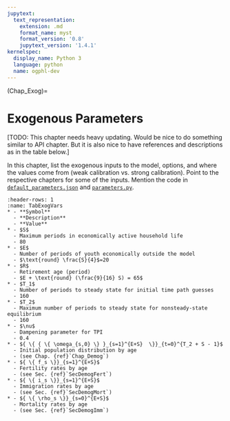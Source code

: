 ```yaml
---
jupytext:
  text_representation:
    extension: .md
    format_name: myst
    format_version: '0.8'
    jupytext_version: '1.4.1'
kernelspec:
  display_name: Python 3
  language: python
  name: ogphl-dev
---
```


(Chap_Exog)=
# Exogenous Parameters

  [TODO: This chapter needs heavy updating. Would be nice to do something similar to API chapter. But it is also nice to have references and descriptions as in the table below.]

  In this chapter, list the exogenous inputs to the model, options, and where the values come from (weak calibration vs. strong calibration). Point to the respective chapters for some of the inputs. Mention the code in [`default_parameters.json`](https://github.com/PSLmodels/OG-USA/blob/master/ogusa/default_parameters.json) and [`parameters.py`](https://github.com/PSLmodels/OG-USA/blob/master/ogusa/parameters.py).

  <!-- +++
  ```{code-cell} ogphl-dev
  :tags: [hide-cell]
  from myst_nb import glue
  import ogphl.parameter_tables as pt
  from ogphl import Specifications
  p = Specifications()
  table = pt.param_table(p, table_format=None, path=None)
  glue("param_table", table, display=False)
  ```
  -->

  ```{list-table} **List of exogenous parameters and baseline calibration values.**
  :header-rows: 1
  :name: TabExogVars
  * - **Symbol**
    - **Description**
    - **Value**
  * - $S$
    - Maximum periods in economically active household life
    - 80
  * - $E$
    - Number of periods of youth economically outside the model
    - $\text{round} \frac{S}{4}$=20
  * - $R$
    - Retirement age (period)
    - $E + \text{round} (\frac{9}{16} S) = 65$
  * - $T_1$
    - Number of periods to steady state for initial time path guesses
    - 160
  * - $T_2$
    - Maximum number of periods to steady state for nonsteady-state equilibrium
    - 160
  * - $\nu$
    - Dampening parameter for TPI
    - 0.4
  * - ${ \{ { \{ \omega_{s,0} \} }_{s=1}^{E+S}  \}}_{t=0}^{T_2 + S - 1}$
    - Initial population distribution by age
    - (see Chap. {ref}`Chap_Demog`)
  * - ${ \{ f_s \}}_{s=1}^{E+S}$
    - Fertility rates by age
    - (see Sec. {ref}`SecDemogFert`)
  * - ${ \{ i_s \}}_{s=1}^{E+S}$
    - Immigration rates by age
    - (see Sec. {ref}`SecDemogMort`)
  * - ${ \{ \rho_s \}}_{s=0}^{E+S}$
    - Mortality rates by age
    - (see Sec. {ref}`SecDemogImm`)
  ```
